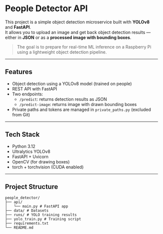 # People Detector API

This project is a simple object detection microservice built with **YOLOv8** and **FastAPI**.  
It allows you to upload an image and get back object detection results — either in **JSON** or as a **processed image with bounding boxes**.

> The goal is to prepare for real-time ML inference on a Raspberry Pi using a lightweight object detection pipeline.

---

## Features

- Object detection using a YOLOv8 model (trained on people)
- REST API with FastAPI
- Two endpoints:
  - `/predict`: returns detection results as JSON
  - `/predict-image`: returns image with drawn bounding boxes
- Private paths and tokens are managed in `private_paths.py` (excluded from Git)

---

## Tech Stack

- Python 3.12
- Ultralytics YOLOv8
- FastAPI + Uvicorn
- OpenCV (for drawing boxes)
- torch + torchvision (CUDA enabled)

---

## Project Structure
<pre><code>people_detector/ 
├── api/ 
│   └── main.py # FastAPI app 
├── data/ # Datasets 
├── runs/ # YOLO training results 
├── yolo_train.py # Training script 
├── requirements.txt
└── README.md</code></pre>

